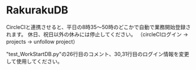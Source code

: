 # RakurakuDB
CircleCIと連携させると、平日の8時35〜50時のどこかで自動で業務開始登録されます。
休日、祝日以外の休みには停止してください。
（circleCIログイン → projects → unfollow project）

"test_WorkStartDB.py"の26行目のコメント、30,31行目のログイン情報を変更して使用してください。
